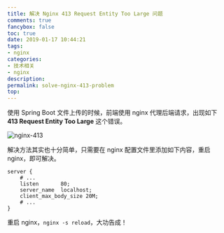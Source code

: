 ```yaml
---
title: 解决 Nginx 413 Request Entity Too Large 问题
comments: true
fancybox: false
toc: true
date: 2019-01-17 10:44:21
tags:
- nginx
categories:
- 技术相关
- nginx
description:
permalink: solve-nginx-413-problem
top:
---
```

使用 Spring Boot 文件上传的时候，前端使用 nginx 代理后端请求，出现如下 **413 Request Entity Too Large** 这个错误。

![nginx-413](http://static.xkcoding.com/blog/solve-nginx-413-problem/image-nginx.png)

<!--more-->

解决方法其实也十分简单，只需要在 nginx 配置文件里添加如下内容，重启 nginx，即可解决。

```nginx
server {  
    # ...
    listen       80;
    server_name  localhost;
    client_max_body_size 20M;
    # ...
}
```

重启 nginx，`nginx -s reload`，大功告成！